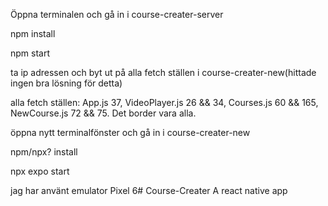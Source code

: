 Öppna terminalen och gå in i course-creater-server

npm install

npm start

ta ip adressen och byt ut på alla fetch ställen i course-creater-new(hittade ingen bra lösning för detta)

alla fetch ställen: App.js 37, VideoPlayer.js 26 && 34, Courses.js 60 && 165, NewCourse.js 72 && 75. Det border vara alla.

öppna nytt terminalfönster och gå in i course-creater-new

npm/npx? install

npx expo start

jag har använt emulator Pixel 6# Course-Creater
A react native app
